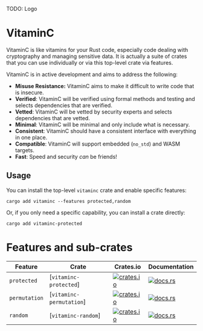 TODO: Logo

# VitaminC

VitaminC is like vitamins for your Rust code, especially code dealing with cryptography and managing sensitive data.
It is actually a suite of crates that you can use individually or via this top-level crate via features.

VitaminC is in active development and aims to address the following:

* **Misuse Resistance:** VitaminC aims to make it difficult to write code that is insecure.
* **Verified**: VitaminC will be verified using formal methods and testing and selects dependencies that are verified.
* **Vetted**: VitaminC will be vetted by security experts and selects dependencies that are vetted.
* **Minimal**: VitaminC will be minimal and only include what is necessary.
* **Consistent**: VitaminC should have a consistent interface with everything in one place.
* **Compatible**: VitaminC will support embedded (`no_std`) and WASM targets.
* **Fast**: Speed and security _can_ be friends!

## Usage

You can install the top-level `vitaminc` crate and enable specific features:

```
cargo add vitaminc --features protected,random
```

Or, if you only need a specific capability, you can install a crate directly:

```
cargo add vitaminc-protected
```

# Features and sub-crates

| Feature      | Crate            | Crates.io                                                                                              | Documentation |
|--------------|------------------|--------------------------------------------------------------------------------------------------------|---------------|
| `protected`  | [`vitaminc-protected`] | [![crates.io](https://img.shields.io/crates/v/vitaminc-protected.svg)](https://crates.io/crates/vitaminc-protected) | [![docs.rs](https://docs.rs/vitaminc-protected/badge.svg)](https://docs.rs/vitaminc-protected) |
| `permutation`  | [`vitaminc-permutation`] | [![crates.io](https://img.shields.io/crates/v/vitaminc-permutation.svg)](https://crates.io/crates/vitaminc-permutation) | [![docs.rs](https://docs.rs/vitaminc-permutation/badge.svg)](https://docs.rs/vitaminc-permutation) |
| `random`  | [`vitaminc-random`] | [![crates.io](https://img.shields.io/crates/v/vitaminc-random.svg)](https://crates.io/crates/vitaminc-random) | [![docs.rs](https://docs.rs/vitaminc-random/badge.svg)](https://docs.rs/vitaminc-random) |


[//]: # (crates)

[vitaminc-permutation]: ./packages/permutation/
[vitaminc-protected]: ./packages/protected/
[vitaminc-random]: ./packages/random/